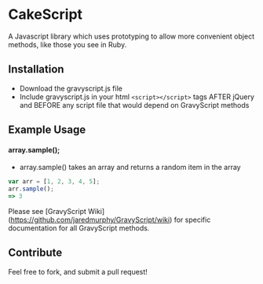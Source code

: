 # CakeScript
A Javascript library which uses prototyping to allow more convenient object methods, like those you see in Ruby. 

## Installation
* Download the gravyscript.js file
* Include gravyscript.js in your html `<script></script>` tags AFTER jQuery and BEFORE any script file that would depend on GravyScript methods

## Example Usage
#### array.sample();
* array.sample() takes an array and returns a random item in the array
```javascript 
var arr = [1, 2, 3, 4, 5];
arr.sample();
=> 3
```
Please see [GravyScript Wiki] (https://github.com/jaredmurphy/GravyScript/wiki) for specific documentation for all GravyScript methods. 

## Contribute
Feel free to fork, and submit a pull request!
